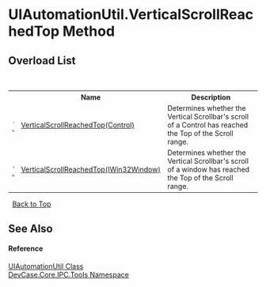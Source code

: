 # UIAutomationUtil.VerticalScrollReachedTop Method 
 


## Overload List
&nbsp;<table><tr><th></th><th>Name</th><th>Description</th></tr><tr><td>![Public method](media/pubmethod.gif "Public method")![Static member](media/static.gif "Static member")</td><td><a href="M_DevCase_Core_IPC_Tools_UIAutomationUtil_VerticalScrollReachedTop">VerticalScrollReachedTop(Control)</a></td><td>
Determines whether the Vertical Scrollbar's scroll of a Control has reached the Top of the Scroll range.</td></tr><tr><td>![Public method](media/pubmethod.gif "Public method")![Static member](media/static.gif "Static member")</td><td><a href="M_DevCase_Core_IPC_Tools_UIAutomationUtil_VerticalScrollReachedTop_1">VerticalScrollReachedTop(IWin32Window)</a></td><td>
Determines whether the Vertical Scrollbar's scroll of a window has reached the Top of the Scroll range.</td></tr></table>&nbsp;
<a href="#uiautomationutil.verticalscrollreachedtop-method">Back to Top</a>

## See Also


#### Reference
<a href="T_DevCase_Core_IPC_Tools_UIAutomationUtil">UIAutomationUtil Class</a><br /><a href="N_DevCase_Core_IPC_Tools">DevCase.Core.IPC.Tools Namespace</a><br />